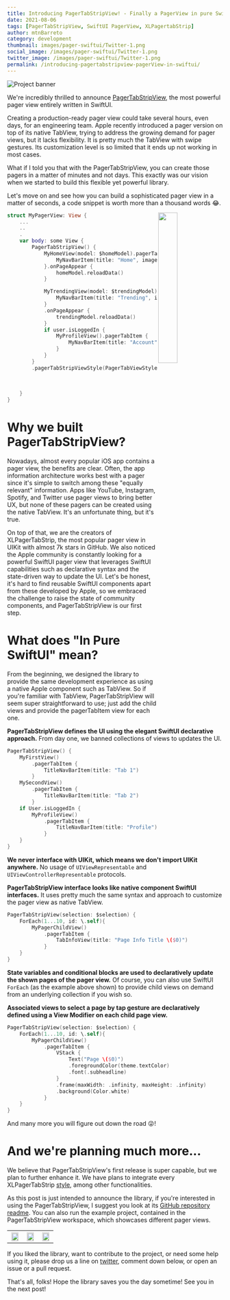```yaml
---
title: Introducing PagerTabStripView! - Finally a PagerView in pure SwiftUI
date: 2021-08-06
tags: [PagerTabStripView, SwiftUI PagerView, XLPagertabStrip]
author: mtnBarreto
category: development
thumbnail: images/pager-swiftui/Twitter-1.png
social_image: /images/pager-swiftui/Twitter-1.png
twitter_image: /images/pager-swiftui/Twitter-1.png
permalink: /introducing-pagertabstripview-pagerView-in-swiftui/
---
```


<p style="text-align:left;width:100%">
<img src="/images/pager-swiftui/Blog-skinny.png" alt="Project banner" />
</p>

We're incredibly thrilled to announce [PagerTabStripView](https://github.com/xmartlabs/PagerTabStripView), the most powerful pager view entirely written in SwiftUI.

Creating a production-ready pager view could take several hours, even days, for an engineering team. Apple recently introduced a pager version on top of its native TabView, trying to address the growing demand for pager views, but it lacks flexibility. It is pretty much the TabView with swipe gestures. Its customization level is so limited that it ends up not working in most cases.

What if I told you that with the PagerTabStripView, you can create those pagers in a matter of minutes and not days. This exactly was our vision when we started to build this flexible yet powerful library.

Let's move on and see how you can build a sophisticated pager view in a matter of seconds, a code snippet is worth more than a thousand words 😂.

<img align="right" width="30%" src="/images/pager-swiftui/LogOutExample.gif"/>

```swift
struct MyPagerView: View {
	...
	..
	.
	var body: some View {
        PagerTabStripView() {
            MyHomeView(model: $homeModel).pagerTabItem {
                MyNavBarItem(title: "Home", imageName: "home")
            }.onPageAppear {
                homeModel.reloadData()
            }

            MyTrendingView(model: $trendingModel).pagerTabItem {
                MyNavBarItem(title: "Trending", imageName: "trending")
            }
            .onPageAppear {
                trendingModel.reloadData()
            }
            if user.isLoggedIn {
                MyProfileView().pagerTabItem {
                    MyNavBarItem(title: "Account", imageName: "account")
                }
            }
        }
        .pagerTabStripViewStyle(PagerTabViewStyle(tabItemSpacing: 0,
                                                  tabItemHeight: 70,
                                                  indicatorBarHeight: 7,
                                                  indicatorBarColor: selectedColor))
    }
}
```

# Why we built PagerTabStripView?

Nowadays, almost every popular iOS app contains a pager view, the benefits are clear. Often, the app information architecture works best with a pager since it's simple to switch among these "equally relevant" information. Apps like YouTube, Instagram, Spotify, and Twitter use pager views to bring better UX, but none of these pagers can be created using the native TabView. It's an unfortunate thing, but it's true.

On top of that, we are the creators of XLPagerTabStrip, the most popular pager view in UIKit with almost 7k stars in GitHub. We also noticed the Apple community is constantly looking for a powerful SwiftUI pager view that leverages SwiftUI capabilities such as declarative syntax and the state-driven way to update the UI. Let's be honest, it's hard to find reusable SwiftUI components apart from these developed by Apple, so we embraced the challenge to raise the state of community components, and PagerTabStripView is our first step.

# What does "In Pure SwiftUI" mean?

From the beginning, we designed the library to provide the same development experience as using a native Apple component such as TabView. So if you're familiar with TabView, PagerTabStripView will seem super straightforward to use; just add the child views and provide the pagerTabItem view for each one.

**PagerTabStripView defines the UI using the elegant SwiftUI declarative approach.** From day one, we banned collections of views to updates the UI.

```swift
PagerTabStripView() {
    MyFirstView()
        .pagerTabItem {
            TitleNavBarItem(title: "Tab 1")
        }
    MySecondView()
        .pagerTabItem {
            TitleNavBarItem(title: "Tab 2")
        }
    if User.isLoggedIn {
        MyProfileView()
            .pagerTabItem {
                TitleNavBarItem(title: "Profile")
            }
    }
}
```

**We never interface with UIKit, which means we don't import UIKit anywhere.** No usage of `UIViewRepresentable` and `UIViewControllerRepresentable` protocols.

**PagerTabStripView interface looks like native component SwiftUI interfaces.** It uses pretty much the same syntax and approach to customize the pager view as native TabView.

```swift
PagerTabStripView(selection: $selection) {
    ForEach(1...10, id: \.self){
        MyPagerChildView()
            .pagerTabItem {
                TabInfoView(title: "Page Info Title \($0)")
            }
    }
}
```

**State variables and conditional blocks are used to declaratively update the shown pages of the pager view.** Of course, you can also use SwiftUI `ForEach` (as the example above shown) to provide child views on demand from an underlying collection if you wish so.

**Associated views to select a page by tap gesture are declaratively defined using a View Modifier on each child page view.**

```swift
PagerTabStripView(selection: $selection) {
    ForEach(1...10, id: \.self){
        MyPagerChildView()
            .pagerTabItem {
                VStack {
                    Text("Page \($0)")
                    .foregroundColor(theme.textColor)
                    .font(.subheadline)
                }
                .frame(maxWidth: .infinity, maxHeight: .infinity)
                .background(Color.white)
            }
    }
}
```


And many more you will figure out down the road 😜!


# And we're planning much more...

We believe that PagerTabStripView's first release is super capable, but we plan to further enhance it. We have plans to integrate every XLPagerTabStrip [style](https://github.com/xmartlabs/XLPagerTabStrip#pager-types), among other functionalities.

As this post is just intended to announce the library, if you're interested in using the PagerTabStripView, I suggest you look at its [GitHub repository readme]. You can also run the example project, contained in the PagerTabStripView workspace, which showcases different pager views.

<table>
  <tr>
    <th><img src="/images/pager-swiftui/twitterStyleExample.gif" width="90%"/></th>
		<th><img src="/images/pager-swiftui/LogOutExample.gif" width="90%"/></th>
    <th><img src="/images/pager-swiftui/instagramStyleExample.gif" width="90%"/></th>
  </tr>
</table>

If you liked the library, want to contribute to the project, or need some help using it, please drop us a line on [twitter], comment down below, or open an issue or a pull request.

That's all, folks! Hope the library saves you the day sometime! See you in the next post!

[GitHub repository readme]: https://github.com/xmartlabs/PagerTabStripView
[twitter]: https://twitter.com/xmartlabs
